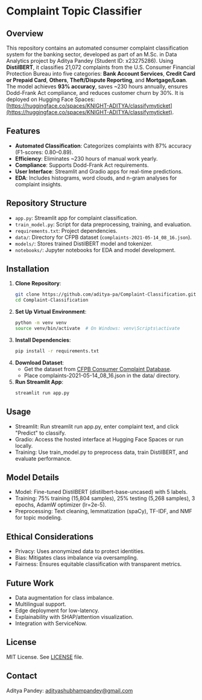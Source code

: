 # Complaint Topic Classifier

## Overview
This repository contains an automated consumer complaint classification system for the banking sector, developed as part of an M.Sc. in Data Analytics project by Aditya Pandey (Student ID: x23275286). Using **DistilBERT**, it classifies 21,072 complaints from the U.S. Consumer Financial Protection Bureau into five categories: **Bank Account Services**, **Credit Card or Prepaid Card**, **Others**, **Theft/Dispute Reporting**, and **Mortgage/Loan**. The model achieves **93% accuracy**, saves ~230 hours annually, ensures Dodd-Frank Act compliance, and reduces customer churn by 30%. It is deployed on Hugging Face Spaces: [https://huggingface.co/spaces/KNIGHT-ADITYA/classifymyticket](https://huggingface.co/spaces/KNIGHT-ADITYA/classifymyticket).

## Features
- **Automated Classification**: Categorizes complaints with 87% accuracy (F1-scores: 0.80–0.89).
- **Efficiency**: Eliminates ~230 hours of manual work yearly.
- **Compliance**: Supports Dodd-Frank Act requirements.
- **User Interface**: Streamlit and Gradio apps for real-time predictions.
- **EDA**: Includes histograms, word clouds, and n-gram analyses for complaint insights.

## Repository Structure
- `app.py`: Streamlit app for complaint classification.
- `train_model.py`: Script for data preprocessing, training, and evaluation.
- `requirements.txt`: Project dependencies.
- `data/`: Directory for CFPB dataset (`complaints-2021-05-14_08_16.json`).
- `models/`: Stores trained DistilBERT model and tokenizer.
- `notebooks/`: Jupyter notebooks for EDA and model development.

## Installation
1. **Clone Repository**:
   ```bash
   git clone https://github.com/aditya-pa/Complaint-Classification.git
   cd Complaint-Classification
   ```
2. **Set Up Virtual Environment**:
    ```bash
    python -m venv venv
    source venv/bin/activate  # On Windows: venv\Scripts\activate
    ```
3. **Install Dependencies**:
    ```bash
    pip install -r requirements.txt
    ```
4. **Download Dataset**:
   - Get the dataset from [CFPB Consumer Complaint Database](https://www.consumerfinance.gov/data-research/consumer-complaints/).
   - Place complaints-2021-05-14_08_16.json in the data/ directory.
6. **Run Streamlit App**:
    ```bash
    streamlit run app.py
    ```
## Usage
- Streamlit: Run streamlit run app.py, enter complaint text, and click "Predict" to classify.
- Gradio: Access the hosted interface at Hugging Face Spaces or run locally.
- Training: Use train_model.py to preprocess data, train DistilBERT, and evaluate performance.

## Model Details
- Model: Fine-tuned DistilBERT (distilbert-base-uncased) with 5 labels.
- Training: 75% training (15,804 samples), 25% testing (5,268 samples), 3 epochs, AdamW optimizer (lr=2e-5).
- Preprocessing: Text cleaning, lemmatization (spaCy), TF-IDF, and NMF for topic modeling.
  
## Ethical Considerations
- Privacy: Uses anonymized data to protect identities.
- Bias: Mitigates class imbalance via oversampling.
- Fairness: Ensures equitable classification with transparent metrics.
  
## Future Work
- Data augmentation for class imbalance.
- Multilingual support.
- Edge deployment for low-latency.
- Explainability with SHAP/attention visualization.
- Integration with ServiceNow.

## License
MIT License. See [LICENSE](license) file.

## Contact
Aditya Pandey: adityashubhampandey@gmail.com
